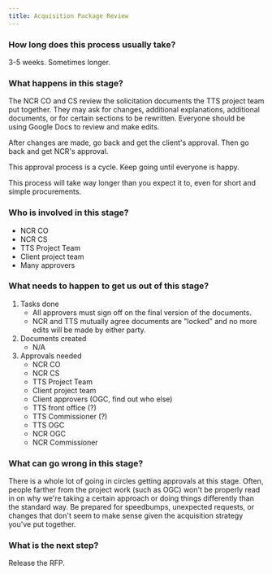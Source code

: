 ```yaml
---
title: Acquisition Package Review
---
```


### How long does this process usually take?
3-5 weeks. Sometimes longer.

### What happens in this stage? 
The NCR CO and CS review the solicitation documents the TTS project team put together. They may ask for changes, additional explanations, additional documents, or for certain sections to be rewritten. Everyone should be using Google Docs to review and make edits.

After changes are made, go back and get the client's approval. Then go back and get NCR's approval. 

This approval process is a cycle. Keep going until everyone is happy.

This process will take way longer than you expect it to, even for short and simple procurements. 

### Who is involved in this stage? 
- NCR CO
- NCR CS
- TTS Project Team
- Client project team
- Many approvers

### What needs to happen to get us out of this stage? 
1. Tasks done
	- All approvers must sign off on the final version of the documents.
	- NCR and TTS mutually agree documents are "locked" and no more edits will be made by either party.
2. Documents created
	- N/A
3. Approvals needed
	- NCR CO
	- NCR CS
	- TTS Project Team
	- Client project team
	- Client approvers (OGC, find out who else)
	- TTS front office (?)
	- TTS Commissioner (?)
	- TTS OGC
	- NCR OGC
	- NCR Commissioner

### What can go wrong in this stage? 
There is a whole lot of going in circles getting approvals at this stage. Often, people farther from the project work (such as OGC) won't be properly read in on why we're taking a certain approach or doing things differently than the standard way. Be prepared for speedbumps, unexpected requests, or changes that don't seem to make sense given the acquisition strategy you've put together. 

### What is the next step?
Release the RFP.


